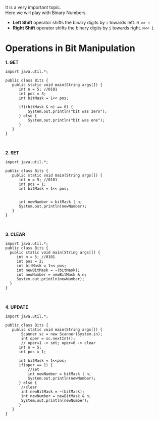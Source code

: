 It is a very important topic.<br>
Here we will play with Binary Numbers.<br>

- **Left Shift** operator shifts the binary digits by `i` towards left. `N >> i`
- **Right Shift** operator shifts the binary digits by `i` towards right. `N<< i`

# Operations in Bit Manipulation

**1. GET**

```
import java.util.*;

public class Bits {
   public static void main(String args[]) {
      int n = 5; //0101
      int pos = 3;
      int bitMask = 1<< pos;

      if((bitMask & n) == 0) {
          System.out.println("bit was zero");
      } else {
          System.out.println("bit was one");
      }
   }
}
```

<br>

**2. SET**

```
import java.util.*;

public class Bits {
   public static void main(String args[]) {
      int n = 5; //0101
      int pos = 1;
      int bitMask = 1<< pos;


      int newNumber = bitMask | n;
      System.out.println(newNumber);
   }
}
```

<br>

**3. CLEAR**

```
import java.util.*;
public class Bits {
  public static void main(String args[]) {
     int n = 5; //0101
     int pos = 2;
     int bitMask = 1<< pos;
     int newBitMask = ~(bitMask);
     int newNumber = newBitMask & n;
     System.out.println(newNumber);
  }
}
```

<br>

**4. UPDATE**

```
import java.util.*;

public class Bits {
   public static void main(String args[]) {
       Scanner sc = new Scanner(System.in);
       int oper = sc.nextInt();
       // oper=1 -> set; oper=0 -> clear
      int n = 5;
      int pos = 1;

      int bitMask = 1<<pos;
      if(oper == 1) {
          //set
          int newNumber = bitMask | n;
          System.out.println(newNumber);
      } else {
       //clear
       int newBitMask = ~(bitMask);
       int newNumber = newBitMask & n;
       System.out.println(newNumber);
      }
   }
}
```